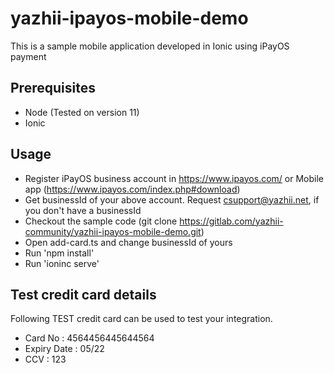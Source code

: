# yazhii-ipayos-mobile-demo

This is a sample mobile application developed in Ionic using iPayOS payment

## Prerequisites
* Node (Tested on version 11)
* Ionic

## Usage
* Register iPayOS business account in https://www.ipayos.com/ or Mobile app (https://www.ipayos.com/index.php#download)
* Get businessId of your above account. Request csupport@yazhii.net, if you don't have a businessId
* Checkout the sample code (git clone https://gitlab.com/yazhii-community/yazhii-ipayos-mobile-demo.git) 
* Open add-card.ts and change businessId of yours
* Run 'npm install'
* Run 'ioninc serve'

## Test credit card details 
Following TEST credit card can be used to test your integration.

* Card No : 4564456445644564
* Expiry Date : 05/22
* CCV : 123
